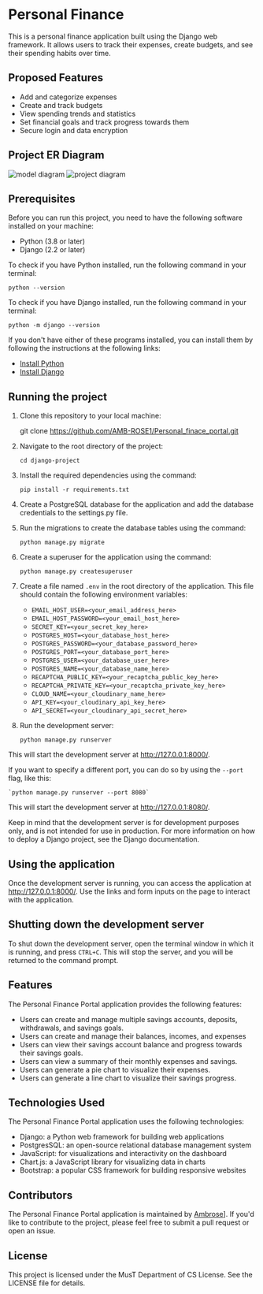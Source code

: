 #  Personal Finance

This is a personal finance application built using the Django web framework. It allows users to track their expenses, create budgets, and see their spending habits over time.

## Proposed Features

- Add and categorize expenses
- Create and track budgets
- View spending trends and statistics
- Set financial goals and track progress towards them
- Secure login and data encryption

## Project ER Diagram
![model diagram](https://github.com/Ambrose/Personal_finance_portal/blob/main/Django%20app.png)
![project diagram](https://github.com/Ambrose/Personal_finance_portal/blob/main/img.png)

## Prerequisites

Before you can run this project, you need to have the following software installed on your machine:

- Python (3.8 or later)
- Django (2.2 or later)

To check if you have Python installed, run the following command in your terminal:

`python --version`


To check if you have Django installed, run the following command in your terminal:

`python -m django --version`


If you don't have either of these programs installed, you can install them by following the instructions at the following links:

- [Install Python](https://www.python.org/downloads/)
- [Install Django](https://docs.djangoproject.com/en/3.1/topics/install/)

## Running the project

1. Clone this repository to your local machine:

    git clone https://github.com/AMB-ROSE1/Personal_finace_portal.git


2. Navigate to the root directory of the project:

    `cd django-project`

3. Install the required dependencies using the command:

    `pip install -r requirements.txt`

4. Create a PostgreSQL database for the application and add the database credentials to the settings.py file.

5. Run the migrations to create the database tables using the command:

    `python manage.py migrate`

6. Create a superuser for the application using the command:

    `python manage.py createsuperuser`

7. Create a file named `.env` in the root directory of the application. This file should contain the following environment variables:

    - `EMAIL_HOST_USER=<your_email_address_here>`
    - `EMAIL_HOST_PASSWORD=<your_email_host_here>`
    - `SECRET_KEY=<your_secret_key_here>`
    - `POSTGRES_HOST=<your_database_host_here>`
    - `POSTGRES_PASSWORD=<your_database_password_here>`
    - `POSTGRES_PORT=<your_database_port_here>`
    - `POSTGRES_USER=<your_database_user_here>`
    - `POSTGRES_NAME=<your_database_name_here>`
    - `RECAPTCHA_PUBLIC_KEY=<your_recaptcha_public_key_here>`
    - `RECAPTCHA_PRIVATE_KEY=<your_recaptcha_private_key_here>`
    - `CLOUD_NAME=<your_cloudinary_name_here>`
    - `API_KEY=<your_cloudinary_api_key_here>`
    - `API_SECRET=<your_cloudinary_api_secret_here>`

8. Run the development server:

    `python manage.py runserver`


This will start the development server at http://127.0.0.1:8000/.

If you want to specify a different port, you can do so by using the `--port` flag, like this:

    `python manage.py runserver --port 8080`


This will start the development server at http://127.0.0.1:8080/.

Keep in mind that the development server is for development purposes only, and is not intended for use in production. For more information on how to deploy a Django project, see the Django documentation.

## Using the application

Once the development server is running, you can access the application at http://127.0.0.1:8000/. Use the links and form inputs on the page to interact with the application.

## Shutting down the development server

To shut down the development server, open the terminal window in which it is running, and press `CTRL+C`. This will stop the server, and you will be returned to the command prompt.

## Features
The Personal Finance Portal application provides the following features:
- Users can create and manage multiple savings accounts, deposits, withdrawals, and savings goals.
- Users can create and manage their balances, incomes, and expenses
- Users can view their savings account balance and progress towards their savings goals.
- Users can view a summary of their monthly expenses and savings.
- Users can generate a pie chart to visualize their expenses.
- Users can generate a line chart to visualize their savings progress.

## Technologies Used
The Personal Finance Portal application uses the following technologies:
- Django: a Python web framework for building web applications
- PostgresSQL: an open-source relational database management system
- JavaScript: for visualizations and interactivity on the dashboard
- Chart.js: a JavaScript library for visualizing data in charts
- Bootstrap: a popular CSS framework for building responsive websites

## Contributors
The Personal Finance Portal application is maintained by [Ambrose](https://github.com/Ambrose)]. If you'd like to contribute to the project, please feel free to submit a pull request or open an issue.

## License
This project is licensed under the MusT Department of CS License. See the LICENSE file for details.
